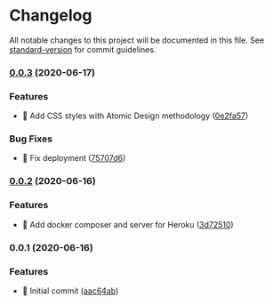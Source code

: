 # Changelog

All notable changes to this project will be documented in this file. See [standard-version](https://github.com/conventional-changelog/standard-version) for commit guidelines.

### [0.0.3](https://github.com/bcent92/frontend-test/compare/v0.0.2...v0.0.3) (2020-06-17)


### Features

* 🎸 Add CSS styles with Atomic Design methodology ([0e2fa57](https://github.com/bcent92/frontend-test/commit/0e2fa578db725c1b854b82000da80b1ec2fa871d))


### Bug Fixes

* 🐛 Fix deployment ([75707d6](https://github.com/bcent92/frontend-test/commit/75707d689e90c4c4532761300965b6d6ac66b816))

### [0.0.2](https://github.com/bcent92/frontend-test/compare/v0.0.1...v0.0.2) (2020-06-16)


### Features

* 🎸 Add docker composer and server for Heroku ([3d72510](https://github.com/bcent92/frontend-test/commit/3d725100079ca0c9b18776cf10f4dcf7ed2a1c03))

### 0.0.1 (2020-06-16)


### Features

* 🎸 Initial commit ([aac64ab](https://github.com/bcent92/frontend-test/commit/aac64ab9385caec9398caf86e538fc5f0ae7c652))
